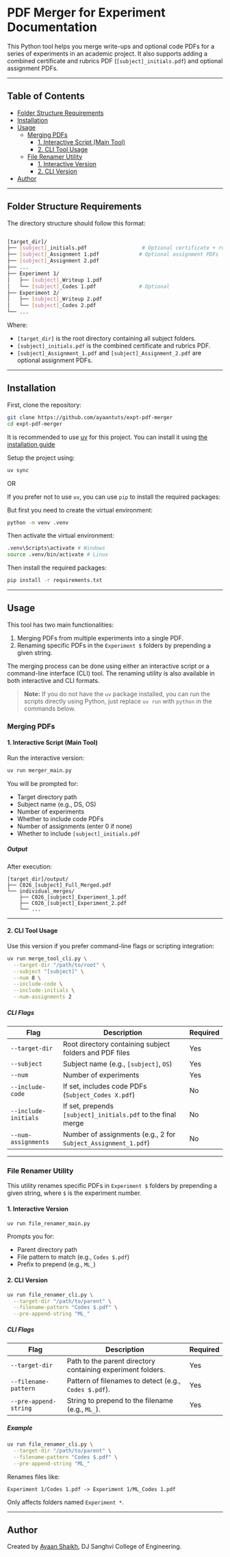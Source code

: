 # PDF Merger for Experiment Documentation

This Python tool helps you merge write-ups and optional code PDFs for a series of experiments in an academic project. It also supports adding a combined certificate and rubrics PDF (`[subject]_initials.pdf`) and optional assignment PDFs.

---

## Table of Contents
- [Folder Structure Requirements](#folder-structure-requirements)
- [Installation](#installation)
- [Usage](#usage)
  - [Merging PDFs](#merging-pdfs)
    - [1. Interactive Script (Main Tool)](#1-interactive-script-main-tool)
    - [2. CLI Tool Usage](#2-cli-tool-usage)
  - [File Renamer Utility](#file-renamer-utility)
    - [1. Interactive Version](#1-interactive-version)
    - [2. CLI Version](#2-cli-version)
- [Author](#author)

---

## Folder Structure Requirements

The directory structure should follow this format:

```bash

[target_dir]/
├── [subject]_initials.pdf                  # Optional certificate + rubrics file
├── [subject]_Assignment 1.pdf             # Optional assignment PDFs
├── [subject]_Assignment 2.pdf
├── ...
├── Experiment 1/
│   ├── [subject]_Writeup 1.pdf
│   └── [subject]_Codes 1.pdf              # Optional
├── Experiment 2/
│   ├── [subject]_Writeup 2.pdf
│   └── [subject]_Codes 2.pdf
└── ...

```
Where:
* `[target_dir]` is the root directory containing all subject folders.
* `[subject]_initials.pdf` is the combined certificate and rubrics PDF.
* `[subject]_Assignment_1.pdf` and `[subject]_Assignment_2.pdf` are optional assignment PDFs.

---

## Installation

First, clone the repository:

```bash
git clone https://github.com/ayaantuts/expt-pdf-merger
cd expt-pdf-merger
```

It is recommended to use [uv](https://docs.astral.sh/uv/) for this project. You can install it using [the installation guide](https://docs.astral.sh/uv/getting-started/installation/) 

Setup the project using:
```bash
uv sync
```

OR

If you prefer not to use `uv`, you can use `pip` to install the required packages:

But first you need to create the virtual environment:
```bash
python -m venv .venv
```

Then activate the virtual environment:
```bash
.venv\Scripts\activate # Windows
source .venv/bin/activate # Linux
```

Then install the required packages:
```bash
pip install -r requirements.txt
```

---

## Usage
This tool has two main functionalities:
1. Merging PDFs from multiple experiments into a single PDF.
2. Renaming specific PDFs in the `Experiment $` folders by prepending a given string.

The merging process can be done using either an interactive script or a command-line interface (CLI) tool. The renaming utility is also available in both interactive and CLI formats.

> **Note:** If you do not have the `uv` package installed, you can run the scripts directly using Python, just replace `uv run` with `python` in the commands below.

### Merging PDFs
#### 1. Interactive Script (Main Tool) 

Run the interactive version:

```bash
uv run merger_main.py
```

You will be prompted for:

* Target directory path
* Subject name (e.g., DS, OS)
* Number of experiments
* Whether to include code PDFs
* Number of assignments (enter 0 if none)
* Whether to include `[subject]_initials.pdf`

##### Output

After execution:

```
[target_dir]/output/
├── C026_[subject]_Full_Merged.pdf
└── individual_merges/
    ├── C026_[subject]_Experiment_1.pdf
    ├── C026_[subject]_Experiment_2.pdf
    └── ...
```

---

#### 2. CLI Tool Usage

Use this version if you prefer command-line flags or scripting integration:

```bash
uv run merge_tool_cli.py \
  --target-dir "/path/to/root" \
  --subject "[subject]" \
  --num 8 \
  --include-code \
  --include-initials \
  --num-assignments 2
```

##### CLI Flags

| Flag                 | Description                                                         | Required |
| -------------------- | ------------------------------------------------------------------- | -------- |
| `--target-dir`       | Root directory containing subject folders and PDF files             | Yes      |
| `--subject`          | Subject name (e.g., `[subject]`, `OS`)                              | Yes      |
| `--num`              | Number of experiments                                               | Yes      |
| `--include-code`     | If set, includes code PDFs (`Subject_Codes X.pdf`)                  | No       |
| `--include-initials` | If set, prepends `[subject]_initials.pdf` to the final merge        | No       |
| `--num-assignments`  | Number of assignments (e.g., 2 for `Subject_Assignment_1.pdf`)      | No       |

---

### File Renamer Utility
This utility renames specific PDFs in `Experiment $` folders by prepending a given string, where `$` is the experiment number.

#### 1. Interactive Version

```bash
uv run file_renamer_main.py
```

Prompts you for:

* Parent directory path
* File pattern to match (e.g., `Codes $.pdf`)
* Prefix to prepend (e.g., `ML_`)

#### 2. CLI Version

```bash
uv run file_renamer_cli.py \
  --target-dir "/path/to/parent" \
  --filename-pattern "Codes $.pdf" \
  --pre-append-string "ML_"
```

##### CLI Flags
| Flag                | Description                                                                 | Required |
| ------------------- | --------------------------------------------------------------------------- | -------- |
| `--target-dir`      | Path to the parent directory containing experiment folders.                 | Yes      |
| `--filename-pattern`| Pattern of filenames to detect (e.g., `Codes $.pdf`).                       | Yes      |
| `--pre-append-string`| String to prepend to the filename (e.g., `ML_`).                          | Yes      |

##### Example
```bash
uv run file_renamer_cli.py \
  --target-dir "/path/to/parent" \
  --filename-pattern "Codes $.pdf" \
  --pre-append-string "ML_"
```

Renames files like:

```
Experiment 1/Codes 1.pdf -> Experiment 1/ML_Codes 1.pdf
```

Only affects folders named `Experiment *`.

---

## Author

Created by [Ayaan Shaikh](https://github.com/ayaantuts), DJ Sanghvi College of Engineering.